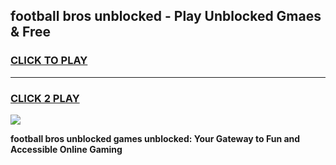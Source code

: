 
## football bros unblocked - Play Unblocked Gmaes & Free
<h3>
<a href="https://news.freeplayer.one?title=football_bros_unblocked&ref=16F">CLICK TO PLAY</a></h3>
<hr>

<h3>
<a href="https://news.freeplayer.one?title=football_bros_unblocked&ref=16F">CLICK 2 PLAY</a>
  
</h3>

<a href="https://news.freeplayer.one?title=football_bros_unblocked&ref=16F/"><img src="https://clearcache.store/games.png"></a>


**football bros unblocked games unblocked: Your Gateway to Fun and Accessible Online Gaming**
